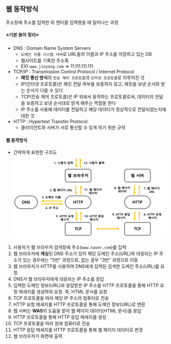 ## 웹 동작방식
주소창에 주소를 입력한 뒤 엔터를 입력했을 때 일어나는 과정
#### :star:기본 용어 정리:star:
- DNS : Domain Name System Servers
  - `도메인 이름 시스템 서버`로 URL들의 이름과 IP 주소를 저장하고 있는 DB
  - 웹사이트를 기록한 주소록
  - EX) `www.jinyong.com` => 11.111.111.111 
- TCP/IP : Transmission Control Protocol / Internet Protocol
  - **패킷 통신 방식**의 `전송 제어 프로토콜`과 `인터넷 프로토콜`로 이루어진 것
  - IP(인터넷 프로토콜)은 패킷 전달 여부를 보증하지 않고, 패킷을 보낸 순서와 받는 순서가 다를 수 있다
  - TCP(전송 제어 프로토콜)은 IP 위에서 동작하는 프로토콜로써, 데이터의 전달을 보증하고 보낸 순서대로 받게 해주는 역할을 한다
  - IP 주소를 사용해 데이터를 전달하고 해당 데이터가 정상적으로 전달되었는지에 대한 것
- HTTP : Hypertext Transfer Protocol
  - 클라이언트와 서버가 서로 통신할 수 있게 하기 위한 규약

#### 웹 동작방식
- 간략하게 표현한 구조도
  ![동작방식](image.assets/web_works.PNG)
1. 사용자가 웹 브라우저 검색창에 주소(`www.naver.com`)를 입력
2. 웹 브라우저에 **캐싱**된 DNS 주소가 있어 해당 도메인 주소(URL)와 대응되는 IP 주소가 있는 경우에는 "5번" 과정으로, 없는 경우 "3번" 과정으로 이동
3. 웹 브라우저가 HTTP를 사용하여 DNS에게 입력된 검색한 도메인 주소(URL)를 요청
4. DNS가 웹 브라우저에게 대응되는 IP 주소를 응답
5. 입력한 도메인 정보(URL)와 응답받은 IP 주소를 HTTP 프로토콜을 통해 HTTP 요청 메세지를 생성하여 요청. 즉, HTML 문서를 요청
6. TCP 프로토콜을 따라 해당 IP 주소의 컴퓨터로 전송
7. HTTP 요청 메세지를 HTTP 프로토콜을 통해 도메인 정보(URL)로 변환
8. 웹 서버는 **WAS**의 도움을 받아 웹 페이지 데이터(HTML 문서)를 응답
9. HTTP 프로토콜을 통해 HTTP 응답 메세지를 생성
10. TCP 프로토콜을 따라 원래 컴퓨터로 전송
11. HTTP 응답 메세지를 HTTP 프로토콜을 통해 웹 페이지 데이터로 변경
12. 웹 브라우저가 화면에 출력